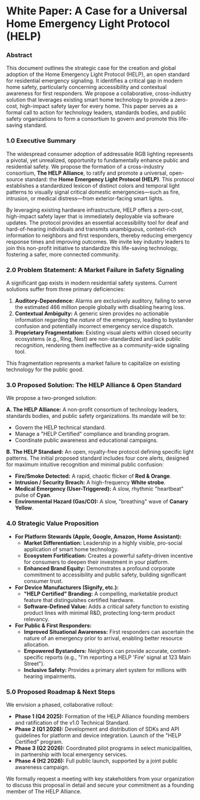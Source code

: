 # **White Paper: A Case for a Universal Home Emergency Light Protocol (HELP)**

### **Abstract**

This document outlines the strategic case for the creation and global adoption of the Home Emergency Light Protocol (HELP), an open standard for residential emergency signaling. It identifies a critical gap in modern home safety, particularly concerning accessibility and contextual awareness for first responders. We propose a collaborative, cross-industry solution that leverages existing smart home technology to provide a zero-cost, high-impact safety layer for every home. This paper serves as a formal call to action for technology leaders, standards bodies, and public safety organizations to form a consortium to govern and promote this life-saving standard.

### **1.0 Executive Summary**

The widespread consumer adoption of addressable RGB lighting represents a pivotal, yet unrealized, opportunity to fundamentally enhance public and residential safety. We propose the formation of a cross-industry consortium, **The HELP Alliance**, to ratify and promote a universal, open-source standard: the **Home Emergency Light Protocol (HELP)**. This protocol establishes a standardized lexicon of distinct colors and temporal light patterns to visually signal critical domestic emergencies—such as fire, intrusion, or medical distress—from exterior-facing smart lights.

By leveraging existing hardware infrastructure, HELP offers a zero-cost, high-impact safety layer that is immediately deployable via software updates. The protocol provides an essential accessibility tool for deaf and hard-of-hearing individuals and transmits unambiguous, context-rich information to neighbors and first responders, thereby reducing emergency response times and improving outcomes. We invite key industry leaders to join this non-profit initiative to standardize this life-saving technology, fostering a safer, more connected community.

### **2.0 Problem Statement: A Market Failure in Safety Signaling**

A significant gap exists in modern residential safety systems. Current solutions suffer from three primary deficiencies:

1. **Auditory-Dependence:** Alarms are exclusively auditory, failing to serve the estimated 466 million people globally with disabling hearing loss.  
2. **Contextual Ambiguity:** A generic siren provides no actionable information regarding the *nature* of the emergency, leading to bystander confusion and potentially incorrect emergency service dispatch.  
3. **Proprietary Fragmentation:** Existing visual alerts within closed security ecosystems (e.g., Ring, Nest) are non-standardized and lack public recognition, rendering them ineffective as a community-wide signaling tool.

This fragmentation represents a market failure to capitalize on existing technology for the public good.

### **3.0 Proposed Solution: The HELP Alliance & Open Standard**

We propose a two-pronged solution:

**A. The HELP Alliance:** A non-profit consortium of technology leaders, standards bodies, and public safety organizations. Its mandate will be to:

* Govern the HELP technical standard.  
* Manage a "HELP Certified" compliance and branding program.  
* Coordinate public awareness and educational campaigns.

**B. The HELP Standard:** An open, royalty-free protocol defining specific light patterns. The initial proposed standard includes four core alerts, designed for maximum intuitive recognition and minimal public confusion:

* **Fire/Smoke Detected:** A rapid, chaotic flicker of **Red & Orange**.  
* **Intrusion / Security Breach:** A high-frequency **White strobe**.  
* **Medical Emergency (User-Triggered):** A slow, rhythmic "heartbeat" pulse of **Cyan**.  
* **Environmental Hazard (Gas/CO):** A slow, "breathing" wave of **Canary Yellow**.

### **4.0 Strategic Value Proposition**

* **For Platform Stewards (Apple, Google, Amazon, Home Assistant):**  
  * **Market Differentiation:** Leadership in a highly visible, pro-social application of smart home technology.  
  * **Ecosystem Fortification:** Creates a powerful safety-driven incentive for consumers to deepen their investment in your platform.  
  * **Enhanced Brand Equity:** Demonstrates a profound corporate commitment to accessibility and public safety, building significant consumer trust.  
* **For Device Manufacturers (Signify, etc.):**  
  * **"HELP Certified" Branding:** A compelling, marketable product feature that distinguishes certified hardware.  
  * **Software-Defined Value:** Adds a critical safety function to existing product lines with minimal R\&D, protecting long-term product relevancy.  
* **For Public & First Responders:**  
  * **Improved Situational Awareness:** First responders can ascertain the nature of an emergency prior to arrival, enabling better resource allocation.  
  * **Empowered Bystanders:** Neighbors can provide accurate, context-specific reports (e.g., "I'm reporting a HELP 'Fire' signal at 123 Main Street").  
  * **Inclusive Safety:** Provides a primary alert system for millions with hearing impairments.

### **5.0 Proposed Roadmap & Next Steps**

We envision a phased, collaborative rollout:

* **Phase 1 (Q4 2025):** Formation of the HELP Alliance founding members and ratification of the v1.0 Technical Standard.  
* **Phase 2 (Q1 2026):** Development and distribution of SDKs and API guidelines for platform and device integration. Launch of the "HELP Certified" program.  
* **Phase 3 (Q2 2026):** Coordinated pilot programs in select municipalities, in partnership with local emergency services.  
* **Phase 4 (H2 2026):** Full public launch, supported by a joint public awareness campaign.

We formally request a meeting with key stakeholders from your organization to discuss this proposal in detail and secure your commitment as a founding member of The HELP Alliance.

